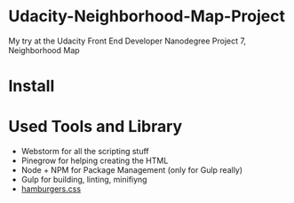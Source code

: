 # Udacity-Neighborhood-Map-Project
My try at the Udacity Front End Developer Nanodegree Project 7, Neighborhood Map

# Install

# Used Tools and Library
- Webstorm for all the scripting stuff
- Pinegrow for helping creating the HTML
- Node + NPM for Package Management (only for Gulp really)
- Gulp for building, linting, minifiyng
- [hamburgers.css](https://github.com/jonsuh/hamburgers/blob/master/dist/hamburgers.css)